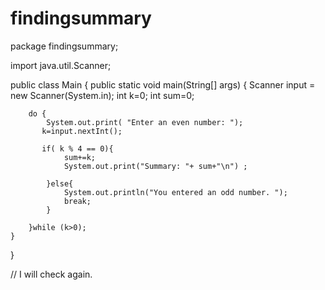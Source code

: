 # findingsummary

package findingsummary;

import java.util.Scanner;

public class Main {
    public static void main(String[] args) {
        Scanner input = new Scanner(System.in);
        int k=0;
        int sum=0;

        do {            
            System.out.print( "Enter an even number: ");
           k=input.nextInt();
           
           if( k % 4 == 0){
                sum+=k;
                System.out.print("Summary: "+ sum+"\n") ;

            }else{
                System.out.println("You entered an odd number. ");
                break;
            }

        }while (k>0);
    }
}

// I will check again.
